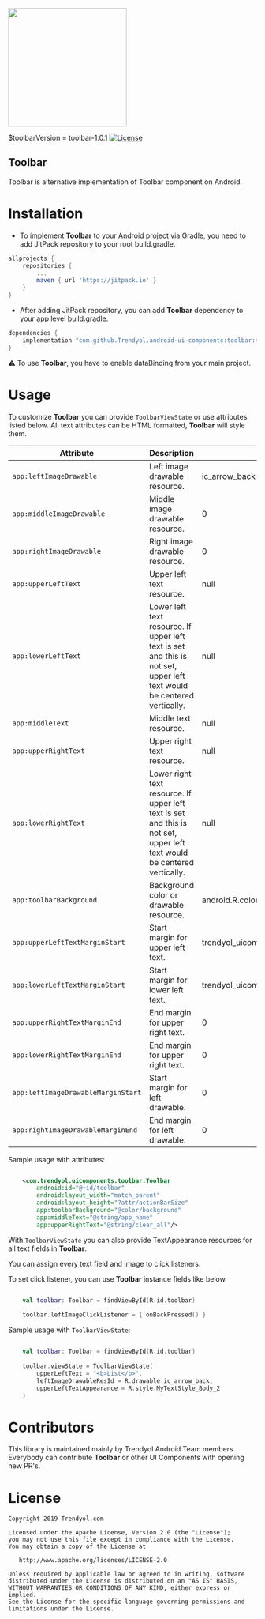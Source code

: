 <img src="https://raw.githubusercontent.com/Trendyol/android-ui-components/master/images/toolbar-1.png" width="240"/>

$toolbarVersion = toolbar-1.0.1  [![License](https://img.shields.io/badge/License-Apache%202.0-blue.svg)](https://opensource.org/licenses/Apache-2.0)

## Toolbar
Toolbar is alternative implementation of Toolbar component on Android.

# Installation
 - To implement **Toolbar** to your Android project via Gradle, you need to add JitPack repository to your root build.gradle.
```gradle
allprojects {
    repositories {
        ...
        maven { url 'https://jitpack.io' }
    }
}
```
 - After adding JitPack repository, you can add **Toolbar** dependency to your app level build.gradle.
```gradle
dependencies {
    implementation "com.github.Trendyol.android-ui-components:toolbar:$toolbarVersion"
}
```
:warning: To use **Toolbar**, you have to enable dataBinding from your main project.

# Usage

To customize **Toolbar** you can provide `ToolbarViewState` or use attributes listed below. All text attributes can be HTML formatted, **Toolbar** will style them.

| Attribute | Description | Default Value | Sample Usage |
| ------------- | ------------- | ------------- | ------------- |
| `app:leftImageDrawable` | Left image drawable resource. | ic_arrow_back | `app:leftImageDrawable="@drawable/ic_back"` |
| `app:middleImageDrawable` | Middle image drawable resource. | 0 | `app:middleImageDrawable="@drawable/ic_logo"` |
| `app:rightImageDrawable` | Right image drawable resource. | 0 | `app:rightImageDrawable="@drawable/ic_close"` |
| `app:upperLeftText` | Upper left text resource. | null | `app:upperLeftText="@string/list_title"` |
| `app:lowerLeftText` | Lower left text resource. If upper left text is set and this is not set, upper left text would be centered vertically. | null | `app:lowerLeftText="@string/list_item_description"` |
| `app:middleText` | Middle text resource. | null | `app:middleText="@string/app_name"` |
| `app:upperRightText` | Upper right text resource. | null | `app:upperRightText="@string/action_select_all"` |
| `app:lowerRightText` | Lower right text resource. If upper left text is set and this is not set, upper left text would be centered vertically. | null | `app:lowerRightText="@string/action_clear"` |
| `app:toolbarBackground` | Background color or drawable resource. | android.R.color.white | `app:toolbarBackground="@drawable/toolbar_background"` |
| `app:upperLeftTextMarginStart` | Start margin for upper left text. | trendyol_uicomponents_toolbar_margin_left_side_text | `app:upperLeftTextMarginStart="@dimen/trendyol_uicomponents_toolbar_margin_left_side_text"` |
| `app:lowerLeftTextMarginStart` | Start margin for lower left text. | trendyol_uicomponents_toolbar_margin_left_side_text | `app:lowerLeftTextMarginStart="@dimen/trendyol_uicomponents_toolbar_margin_left_side_text"` |
| `app:upperRightTextMarginEnd` | End margin for upper right text. | 0 | `app:upperLeftTextMarginStart="@dimen/trendyol_uicomponents_toolbar_margin_left_side_text"` |
| `app:lowerRightTextMarginEnd` | End margin for upper right text. | 0 | `app:upperLeftTextMarginStart="@dimen/trendyol_uicomponents_toolbar_margin_left_side_text"` |
| `app:leftImageDrawableMarginStart` | Start margin for left drawable. | 0 | `app:upperLeftTextMarginStart="@dimen/trendyol_uicomponents_toolbar_margin_left_side_text"` |
| `app:rightImageDrawableMarginEnd` | End margin for left drawable. | 0 | `app:rightImageDrawableMarginEnd="@dimen/trendyol_uicomponents_toolbar_margin_right_side_icon"` |

Sample usage with attributes:

```xml

    <com.trendyol.uicomponents.toolbar.Toolbar
        android:id="@+id/toolbar"
        android:layout_width="match_parent"
        android:layout_height="?attr/actionBarSize"
        app:toolbarBackground="@color/background"
        app:middleText="@string/app_name"
        app:upperRightText="@string/clear_all"/>

```

With `ToolbarViewState` you can also provide TextAppearance resources for all text fields in **Toolbar**.

You can assign every text field and image to click listeners.

To set click listener, you can use **Toolbar** instance fields like below.

```kotlin

    val toolbar: Toolbar = findViewById(R.id.toolbar)
    
    toolbar.leftImageClickListener = { onBackPressed() }

```

Sample usage with `ToolbarViewState`:

```kotlin

    val toolbar: Toolbar = findViewById(R.id.toolbar)
    
    toolbar.viewState = ToolbarViewState(
        upperLeftText = "<b>List</b>",
        leftImageDrawableResId = R.drawable.ic_arrow_back,
        upperLeftTextAppearance = R.style.MyTextStyle_Body_2
    )

```

# Contributors

This library is maintained mainly by Trendyol Android Team members. Everybody can contribute **Toolbar** or other UI Components with opening new PR's.

# License
    Copyright 2019 Trendyol.com

    Licensed under the Apache License, Version 2.0 (the "License");
    you may not use this file except in compliance with the License.
    You may obtain a copy of the License at

       http://www.apache.org/licenses/LICENSE-2.0

    Unless required by applicable law or agreed to in writing, software
    distributed under the License is distributed on an "AS IS" BASIS,
    WITHOUT WARRANTIES OR CONDITIONS OF ANY KIND, either express or implied.
    See the License for the specific language governing permissions and
    limitations under the License.

